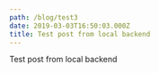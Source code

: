 ```yaml
---
path: /blog/test3
date: 2019-03-03T16:50:03.000Z
title: Test post from local backend
---
```

Test post from local backend
